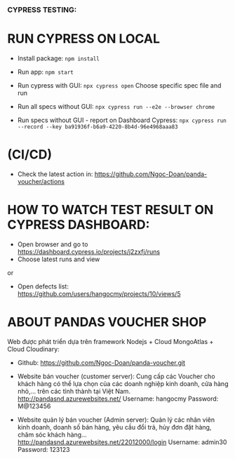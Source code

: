### CYPRESS TESTING:

# RUN CYPRESS ON LOCAL

- Install package:
  `npm install`

- Run app:
  `npm start`

- Run cypress with GUI:
  `npx cypress open`
  Choose specific spec file and run

- Run all specs without GUI:
  `npx cypress run --e2e --browser chrome`

- Run specs without GUI - report on Dashboard Cypress:
  `npx cypress run --record --key ba91936f-b6a9-4220-8b4d-96e4968aaa83`

# (CI/CD)

- Check the latest action in: https://github.com/Ngoc-Doan/panda-voucher/actions

# HOW TO WATCH TEST RESULT ON CYPRESS DASHBOARD:

- Open browser and go to https://dashboard.cypress.io/projects/j2zxfj/runs
- Choose latest runs and view

or

- Open defects list: https://github.com/users/hangocmy/projects/10/views/5

# ABOUT PANDAS VOUCHER SHOP

Web được phát triển dựa trên framework Nodejs + Cloud MongoAtlas + Cloud Cloudinary:

- Github: https://github.com/Ngoc-Doan/panda-voucher.git

- Website bán voucher (customer server): Cung cấp các Voucher cho khách hàng có thể lựa chọn của các doanh nghiệp kinh doanh, cửa hàng nhỏ,... trên các tỉnh thành tại Việt Nam.
  http://pandasnd.azurewebsites.net/
  Username: hangocmy
  Password: M@123456

- Website quản lý bán voucher (Admin server): Quản lý các nhân viên kinh doanh, doanh số bán hàng, yêu cầu đổi trả, hủy đơn đặt hàng, chăm sóc khách hàng...
  http://pandasnd.azurewebsites.net/22012000/login
  Username: admin30
  Password: 123123
